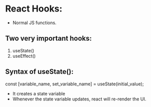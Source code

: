 # React Hooks:
- Normal JS functions.

## Two very important hooks:
1. useState()
2. useEffect()

## Syntax of useState():
const [variable_name, set_variable_name] = useState(initial_value);
- It creates a state variable
- Whenever the state variable updates, react will re-render the UI.